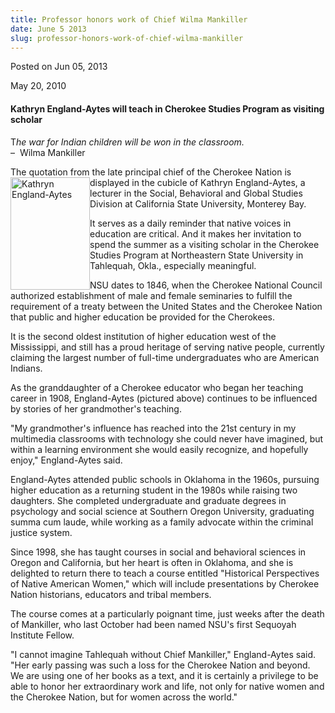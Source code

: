 ```yaml
---
title: Professor honors work of Chief Wilma Mankiller
date: June 5 2013
slug: professor-honors-work-of-chief-wilma-mankiller
---
```


 



<span class="date">Posted on Jun 05, 2013    </span>
<p>May 20, 2010</p>
<h4><strong>Kathryn England-Aytes will teach in Cherokee Studies
Program as visiting scholar</strong></h4>
<p>T<em>he war for Indian children will be won in the
classroom.</em><br>
&#x2013; &#xA0;Wilma Mankiller</br></p>
<p>The quotation from the late principal chief of the Cherokee
Nation is displayed <img alt="Kathryn England-Aytes" height="180" src="https://news.csumb.edu/sites/default/files/65/igx_migrate/images/Kathryn.jpg" style="float:left" width="127">in the cubicle of Kathryn
England-Aytes, a lecturer in the Social, Behavioral and Global
Studies Division at California State University, Monterey
Bay.&#xA0;</img></p>
<p>It serves as a daily reminder that native voices in education
are critical. And it makes her invitation to spend the summer as a
visiting scholar in the Cherokee Studies Program at Northeastern
State University in Tahlequah, Okla., especially meaningful.</p>
<p>NSU dates to 1846, when the Cherokee National Council authorized
establishment of male and female seminaries to fulfill the
requirement of a treaty between the United States and the Cherokee
Nation that public and higher education be provided for the
Cherokees.</p>
<p>It is the second oldest institution of higher education west of
the Mississippi, and still has a proud heritage of serving native
people, currently claiming the largest number of full-time
undergraduates who are American Indians.</p>
<p>As the granddaughter of a Cherokee educator who began her
teaching career in 1908, England-Aytes (pictured above) continues
to be influenced by stories of her grandmother&apos;s teaching.</p>
<p>&quot;My grandmother&apos;s influence has reached into the 21st century in
my multimedia classrooms with technology she could never have
imagined, but within a learning environment she would easily
recognize, and hopefully enjoy,&quot; England-Aytes said.</p>
<p>England-Aytes attended public schools in Oklahoma in the 1960s,
pursuing higher education as a returning student in the 1980s while
raising two daughters. She completed undergraduate and graduate
degrees in psychology and social science at Southern Oregon
University, graduating summa cum laude, while working as a family
advocate within the criminal justice system.</p>
<p>Since 1998, she has taught courses in social and behavioral
sciences in Oregon and California, but her heart is often in
Oklahoma, and she is delighted to return there to teach a course
entitled &quot;Historical Perspectives of Native American Women,&quot; which
will include presentations by Cherokee Nation historians, educators
and tribal members.&#xA0;</p>
<p>The course comes at a particularly poignant time, just weeks
after the death of Mankiller, who last October had been named NSU&apos;s
first Sequoyah Institute Fellow.</p>
<p>&quot;I cannot imagine Tahlequah without Chief Mankiller,&quot;
England-Aytes said. &quot;Her early passing was such a loss for the
Cherokee Nation and beyond. We are using one of her books as a
text, and it is certainly a privilege to be able to honor her
extraordinary work and life, not only for native women and the
Cherokee Nation, but for women across the world.&quot;</p>





 
